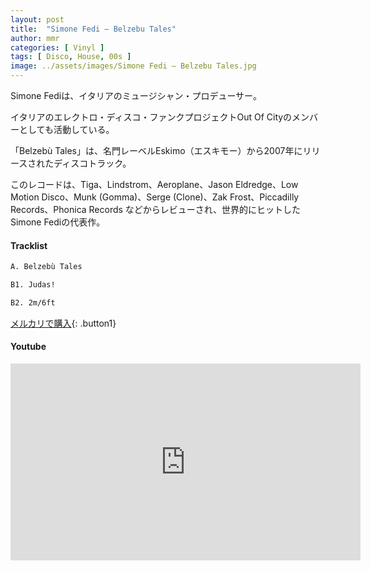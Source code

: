 ```yaml
---
layout: post
title:  "Simone Fedi – Belzebu Tales"
author: mmr
categories: [ Vinyl ]
tags: [ Disco, House, 00s ]
image: ../assets/images/Simone Fedi – Belzebu Tales.jpg
---
```


Simone Fediは、イタリアのミュージシャン・プロデューサー。

イタリアのエレクトロ・ディスコ・ファンクプロジェクトOut Of Cityのメンバーとしても活動している。

「Belzebù Tales」は、名門レーベルEskimo（エスキモー）から2007年にリリースされたディスコトラック。

このレコードは、Tiga、Lindstrom、Aeroplane、Jason Eldredge、Low Motion Disco、Munk (Gomma)、Serge (Clone)、Zak Frost、Piccadilly Records、Phonica Records などからレビューされ、世界的にヒットしたSimone Fediの代表作。

#### Tracklist
```md
A. Belzebù Tales

B1. Judas!

B2. 2m/6ft
```

[メルカリで購入](https://jp.mercari.com/item/m44593292428?afid=6142608987){: .button1}

#### Youtube
<iframe width="560" height="315" src="https://www.youtube.com/embed/XngQEonoK-E?si=UoALFHyv3mxe3SFL" title="YouTube video player" frameborder="0" allow="accelerometer; autoplay; clipboard-write; encrypted-media; gyroscope; picture-in-picture; web-share" referrerpolicy="strict-origin-when-cross-origin" allowfullscreen></iframe>